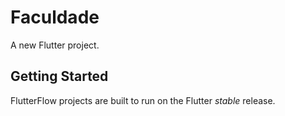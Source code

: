 # Faculdade

A new Flutter project.

## Getting Started

FlutterFlow projects are built to run on the Flutter _stable_ release.
